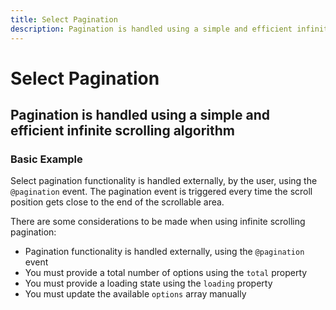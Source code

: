 ```yaml
---
title: Select Pagination
description: Pagination is handled using a simple and efficient infinite scrolling algorithm. The select component is used for selecting a value from a large list of options, with autocomplete support. 
---
```


<script setup>
import * as examples from '../../../../examples/forms/select/pagination'
</script>


# Select Pagination
## Pagination is handled using a simple and efficient infinite scrolling algorithm

### Basic Example
Select pagination functionality is handled externally, by the user, using the `@pagination` event. The pagination event is triggered every time the scroll position gets close to the end of the scrollable area.

There are some considerations to be made when using infinite scrolling pagination:
- Pagination functionality is handled externally, using the `@pagination` event
- You must provide a total number of options using the `total` property
- You must provide a loading state using the `loading` property
- You must update the available `options` array manually

<example :component="examples.ISelectPaginationExample" :html="examples.ISelectPaginationExampleHTML" :js="examples.ISelectPaginationExampleJS"></example>





